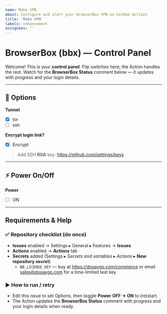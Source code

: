 ```yaml
---
name: Make VPN
about: Configure and start your BrowserBox VPN on GitHub Actions
title: 'Make VPN'
labels: enhancement
assignees: ''
---
```


# BrowserBox (bbx) — Control Panel

Welcome! This is your **control panel**. Flip switches here; the Action handles the rest.
Watch for the **BrowserBox Status** comment below — it updates with progress and your login details.

---

## 🔧 Options

**Tunnel**
- [x] tor
- [ ] ssh   <!-- zero-setup HTTPS via SSH reverse tunnel (localhost.run) -->

**Encrypt login link?**
- [x] Encrypt                <!-- default ON; requires an SSH **RSA** key on your GitHub account -->

> Add SSH **RSA** key: https://github.com/settings/keys

---

## ⚡ Power On/Off

**Power**
- [ ] ON                     <!-- checked = start/run; uncheck to stop/prevent new runs -->

---

## Requirements & Help

### ✅ Repository checklist (do once)
- **Issues** enabled → Settings ▸ General ▸ Features → **Issues**
- **Actions** enabled → **Actions** tab
- **Secrets** added (Settings ▸ *Secrets and variables* ▸ *Actions* ▸ **New repository secret**)
  - `BB_LICENSE_KEY` — buy at https://dosaygo.com/commerce or email sales@dosaygo.com for a time-limited test key

### ▶️ How to run / retry
- Edit this issue to set Options, then toggle **Power** **OFF → ON** to (re)start.
- The Action updates the **BrowserBox Status** comment with progress and your login details when ready.

